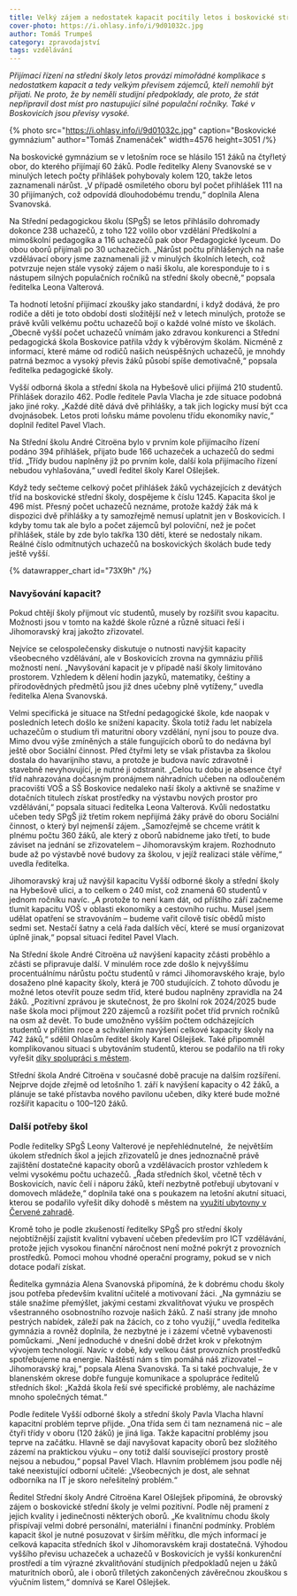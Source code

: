 ```yaml
---
title: Velký zájem a nedostatek kapacit pocítily letos i boskovické střední školy
cover-photo: https://i.ohlasy.info/i/9d01032c.jpg
author: Tomáš Trumpeš
category: zpravodajství
tags: vzdělávání
---
```


*Přijímací řízení na střední školy letos provází mimořádné komplikace s nedostatkem kapacit a tedy velkým převisem zájemců, kteří nemohli být přijati. Ne proto, že by neměli studijní předpoklady, ale proto, že stát nepřipravil dost míst pro nastupující silné populační ročníky. Také v Boskovicích jsou převisy vysoké.*

{% photo src="https://i.ohlasy.info/i/9d01032c.jpg" caption="Boskovické gymnázium" author="Tomáš Znamenáček" width=4576 height=3051 /%}

Na boskovické gymnázium se v letošním roce se hlásilo 151 žáků na čtyřletý obor, do kterého přijímají 60 žáků. Podle ředitelky Aleny Svanovské se v minulých letech počty přihlášek pohybovaly kolem 120, takže letos zaznamenali nárůst. „V případě osmiletého oboru byl počet přihlášek 111 na 30 přijímaných, což odpovídá dlouhodobému trendu,“ doplnila Alena Svanovská.

Na Střední pedagogickou školu (SPgŠ) se letos přihlásilo dohromady dokonce 238 uchazečů, z toho 122 volilo obor vzdělání Předškolní a mimoškolní pedagogika a 116 uchazečů pak obor Pedagogické lyceum. Do obou oborů přijímali po 30 uchazečích. „Nárůst počtu přihlášených na naše vzdělávací obory jsme zaznamenali již v minulých školních letech, což potvrzuje nejen stále vysoký zájem o naši školu, ale koresponduje to i s nástupem silných populačních ročníků na střední školy obecně,“ popsala ředitelka Leona Valterová.

Ta hodnotí letošní přijímací zkoušky jako standardní, i když dodává, že pro rodiče a děti je toto období dosti složitější než v letech minulých, protože se právě kvůli velkému počtu uchazečů bojí o každé volné místo ve školách. „Obecně vyšší počet uchazečů vnímám jako zdravou konkurenci a Střední pedagogická škola Boskovice patřila vždy k výběrovým školám. Nicméně z informací, které máme od rodičů našich neúspěšných uchazečů, je mnohdy patrná bezmoc a vysoký převis žáků působí spíše demotivačně,“ popsala ředitelka pedagogické školy.

Vyšší odborná škola a střední škola na Hybešově ulici přijímá 210 studentů. Přihlášek dorazilo 462. Podle ředitele Pavla Vlacha je zde situace podobná jako jiné roky. „Každé dítě dává dvě přihlášky, a tak jich logicky musí být cca dvojnásobek. Letos proti loňsku máme povolenu třídu ekonomiky navíc,“ doplnil ředitel Pavel Vlach.

Na Střední školu André Citroëna bylo v prvním kole přijímacího řízení podáno 394 přihlášek, přijato bude 166 uchazeček a uchazečů do sedmi tříd. „Třídy budou naplněny již po prvním kole, další kola přijímacího řízení nebudou vyhlašována,“ uvedl ředitel školy Karel Ošlejšek.

Když tedy sečteme celkový počet přihlášek žáků vycházejících z devátých tříd na boskovické střední školy, dospějeme k číslu 1245. Kapacita škol je 496 míst. Přesný počet uchazečů neznáme, protože každý žák má k dispozici dvě přihlášky a ty samozřejmě nemusí uplatnit jen v Boskovicích. I kdyby tomu tak ale bylo a počet zájemců byl poloviční, než je počet přihlášek, stále by zde bylo takřka 130 dětí, které se nedostaly nikam. Reálné číslo odmítnutých uchazečů na boskovických školách bude tedy ještě vyšší.

{% datawrapper_chart id="73X9h" /%}

### Navyšování kapacit?

Pokud chtějí školy přijmout víc studentů, musely by rozšířit svou kapacitu. Možnosti jsou v tomto na každé škole různé a různě situaci řeší i Jihomoravský kraj jakožto zřizovatel. 

Nejvíce se celospolečensky diskutuje o nutnosti navýšit kapacity všeobecného vzdělávání, ale v Boskovicích zrovna na gymnáziu příliš možností není. „Navyšování kapacit je v případě naší školy limitováno prostorem. Vzhledem k dělení hodin jazyků, matematiky, češtiny a přírodovědných předmětů jsou již dnes učebny plně vytíženy,“ uvedla ředitelka Alena Svanovská.

Velmi specifická je situace na Střední pedagogické škole, kde naopak v posledních letech došlo ke snížení kapacity. Škola totiž řadu let nabízela uchazečům o studium tři maturitní obory vzdělání, nyní jsou to pouze dva. Mimo dvou výše zmíněných a stále fungujících oborů to do nedávna byl ještě obor Sociální činnost. Před čtyřmi lety se však přístavba za školou dostala do havarijního stavu, a protože je budova navíc zdravotně i stavebně nevyhovující, je nutné ji odstranit. „Celou tu dobu je absence čtyř tříd nahrazována dočasným pronájmem náhradních učeben na odloučeném pracovišti VOŠ a SŠ Boskovice nedaleko naší školy a aktivně se snažíme v dotačních titulech získat prostředky na výstavbu nových prostor pro vzdělávání,“ popsala situaci ředitelka Leona Valterová. Kvůli nedostatku učeben tedy SPgŠ již třetím rokem nepřijímá žáky právě do oboru Sociální činnost, o který byl nejmenší zájem. „Samozřejmě se chceme vrátit k plnému počtu 360 žáků, ale který z oborů nabídneme jako třetí, to bude záviset na jednání se zřizovatelem – Jihomoravským krajem. Rozhodnuto bude až po výstavbě nové budovy za školou, v jejíž realizaci stále věříme,“ uvedla ředitelka.

Jihomoravský kraj už navýšil kapacitu Vyšší odborné školy a střední školy na Hybešově ulici, a to celkem o 240 míst, což znamená 60 studentů v jednom ročníku navíc. „A protože to není kam dát, od příštího září začneme tlumit kapacitu VOŠ v oblasti ekonomiky a cestovního ruchu. Musel jsem udělat opatření se stravováním – budeme vařit cílově tisíc obědů místo sedmi set. Nestačí šatny a celá řada dalších věcí, které se musí organizovat úplně jinak,“ popsal situaci ředitel Pavel Vlach.

Na Střední škole André Citroëna už navýšení kapacity zčásti proběhlo a zčásti se připravuje další. V minulém roce zde došlo k nejvyššímu procentuálnímu nárůstu počtu studentů v rámci Jihomoravského kraje, bylo dosaženo plné kapacity školy, která je 700 studujících. Z tohoto důvodu je možné letos otevřít pouze sedm tříd, které budou naplněny zpravidla na 24 žáků. „Pozitivní zprávou je skutečnost, že pro školní rok 2024/2025 bude naše škola moci přijmout 220 zájemců a rozšířit počet tříd prvních ročníků na osm až devět. To bude umožněno vyšším počtem odcházejících studentů v příštím roce a schválením navýšení celkové kapacity školy na 742 žáků,“ sdělil Ohlasům ředitel školy Karel Ošlejšek. Také připomněl komplikovanou situaci s ubytováním studentů, kterou se podařilo na tři roky vyřešit [díky spolupráci s městem](https://ohlasy.info/clanky/2023/04/internat-cervenka.html).

Střední škola André Citroëna v současné době pracuje na dalším rozšíření. Nejprve dojde zřejmě od letošního 1. září k navýšení kapacity o 42 žáků, a plánuje se také přístavba nového pavilonu učeben, díky které bude možné rozšířit kapacitu o 100–120 žáků.

### Další potřeby škol

Podle ředitelky SPgŠ Leony Valterové je nepřehlédnutelné,  že největším úkolem středních škol a jejich zřizovatelů je dnes jednoznačně právě zajištění dostatečné kapacity oborů a vzdělávacích prostor vzhledem k velmi vysokému počtu uchazečů. „Řada středních škol, včetně těch v Boskovicích, navíc čelí i náporu žáků, kteří nezbytně potřebují ubytovaní v domovech mládeže,“ doplnila také ona s poukazem na letošní akutní situaci, kterou se podařilo vyřešit díky dohodě s městem na [využití ubytovny v Červené zahradě](https://ohlasy.info/clanky/2023/04/internat-cervenka.html).

Kromě toho je podle zkušeností ředitelky SPgŠ pro střední školy nejobtížnější zajistit kvalitní vybavení učeben především pro ICT vzdělávání, protože jejich vysokou finanční náročnost není možné pokrýt z provozních prostředků. Pomoci mohou vhodné operační programy, pokud se v nich dotace podaří získat.

Ředitelka gymnázia Alena Svanovská připomíná, že k dobrému chodu školy jsou potřeba především kvalitní učitelé a motivovaní žáci. „Na gymnáziu se stále snažíme přemýšlet, jakými cestami zkvalitňovat výuku ve prospěch všestranného osobnostního rozvoje našich žáků. Z naší strany jde mnoho pestrých nabídek, záleží pak na žácích, co z toho využijí,“ uvedla ředitelka gymnázia a rovněž doplnila, že nezbytné je i zázemí včetně vybavenosti pomůckami. „Není jednoduché v dnešní době držet krok v překotným vývojem technologií. Navíc v době, kdy velkou část provozních prostředků spotřebujeme na energie. Naštěstí nám s tím pomáhá náš zřizovatel – Jihomoravský kraj,“ popsala Alena Svanovská. Ta si také pochvaluje, že v blanenském okrese dobře funguje komunikace a spolupráce ředitelů středních škol: „Každá škola řeší své specifické problémy, ale nacházíme mnoho společných témat.“

Podle ředitele Vyšší odborné školy a střední školy Pavla Vlacha hlavní kapacitní problém teprve přijde. „Ona třída sem či tam neznamená nic – ale čtyři třídy v oboru (120 žáků) je jiná liga. Takže kapacitní problémy jsou teprve na začátku. Hlavně se dají navyšovat kapacity oborů bez složitého zázemí na praktickou výuku – ony totiž další související prostory prostě nejsou a nebudou,“ popsal Pavel Vlach. Hlavním problémem jsou podle něj také neexistující odborní učitelé: „Všeobecných je dost, ale sehnat odborníka na IT je skoro neřešitelný problém.“

Ředitel Střední školy André Citroëna Karel Ošlejšek připomíná, že obrovský zájem o boskovické střední školy je velmi pozitivní. Podle něj pramení z jejich kvality i jedinečnosti některých oborů. „Ke kvalitnímu chodu školy přispívají velmi dobré personální, materiální i finanční podmínky. Problém kapacit škol je nutné posuzovat v širším měřítku, dle mých informací je celková kapacita středních škol v Jihomoravském kraji dostatečná. Výhodou vyššího převisu uchazeček a uchazečů v Boskovicích je vyšší konkurenční prostředí a tím výrazné zkvalitňování studijních předpokladů nejen u žáků maturitních oborů, ale i oborů tříletých zakončených závěrečnou zkouškou s výučním listem,“ domnívá se Karel Ošlejšek.